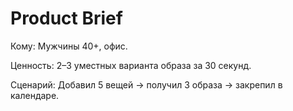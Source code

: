 # Product Brief

Кому: Мужчины 40+, офис.

Ценность: 2–3 уместных варианта образа за 30 секунд.

Сценарий: Добавил 5 вещей → получил 3 образа → закрепил в календаре.
